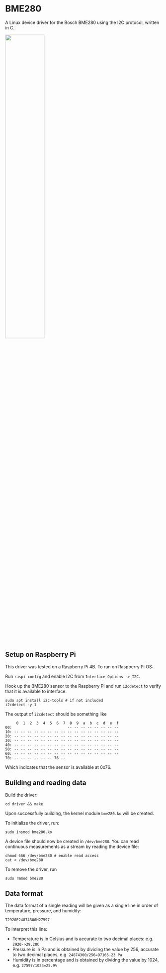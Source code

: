 # BME280 

A Linux device driver for the Bosch BME280 using the I2C protocol, written in C. 

<img src="https://user-images.githubusercontent.com/28817028/210186916-9eb196d5-eaf1-4856-9faa-2ae71ba2e0b0.png" width=50% height=50%>


## Setup on Raspberry Pi




This driver was tested on a Raspberry Pi 4B. To run on Raspberry Pi OS:

Run `raspi config` and enable I2C from `Interface Options -> I2C`.

Hook up the BME280 sensor to the Raspberry Pi and run `i2cdetect` to verify
that it is available to interface:
```
sudo apt install i2c-tools # if not included
i2cdetect -y 1
```

The output of `i2cdetect` should be something like
```
     0  1  2  3  4  5  6  7  8  9  a  b  c  d  e  f
00:                         -- -- -- -- -- -- -- -- 
10: -- -- -- -- -- -- -- -- -- -- -- -- -- -- -- -- 
20: -- -- -- -- -- -- -- -- -- -- -- -- -- -- -- -- 
30: -- -- -- -- -- -- -- -- -- -- -- -- -- -- -- -- 
40: -- -- -- -- -- -- -- -- -- -- -- -- -- -- -- -- 
50: -- -- -- -- -- -- -- -- -- -- -- -- -- -- -- -- 
60: -- -- -- -- -- -- -- -- -- -- -- -- -- -- -- -- 
70: -- -- -- -- -- -- 76 --                         
```
Which indicates that the sensor is available at 0x76.

## Building and reading data

Build the driver:
```
cd driver && make
```

Upon successfully building, the kernel module `bme280.ko` will be created.

To initialize the driver, run:
```
sudo insmod bme280.ko
```

A device file should now be created in `/dev/bme280`. You can read continuous measurements
as a stream by reading the device file: 
```
chmod 666 /dev/bme280 # enable read access
cat < /dev/bme280
```

To remove the driver, run 
```
sudo rmmod bme280
```

## Data format
The data format of a single reading will be given as a single line in order of temperature, pressure, and
humidity:
```
T2920P24874300H27597
```

To interpret this line:
- Temperature is in Celsius and is accurate to two decimal places: e.g.
  `2920->29.20C`
- Pressure is in Pa and is obtained by dividing the value by 256, accurate to
  two decimal places, e.g. `24874300/256=97165.23 Pa`
- Humidity is in percentage and is obtained by dividng the value by 1024, e.g.
  `27597/1024=25.9%`


